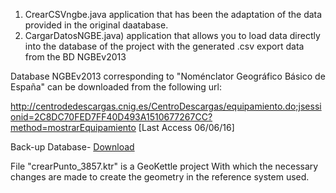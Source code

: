 
 1. CrearCSVngbe.java application that has been the adaptation of the data provided in the original daatabase. 
 2. CargarDatosNGBE.java) application that allows you to load data directly into the database of the project with the generated .csv export data from the BD NGBEv2013
   
Database NGBEv2013 corresponding to "Noménclator Geográfico Básico de España" can be downloaded from the following url:

http://centrodedescargas.cnig.es/CentroDescargas/equipamiento.do;jsessionid=2C8DC70FED7FF40D493A1510677267CC?method=mostrarEquipamiento  [Last Access 06/06/16]

Back-up Database- [Download](https://www.dropbox.com/s/ivaga4u9ni3tq8p/NGBE%20%28backup%29?dl=0)

File "crearPunto_3857.ktr" is a GeoKettle project With which the necessary changes are made to create the geometry in the reference system used. 

